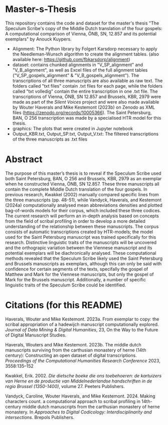 # Master-s-Thesis
This repository contains the code and dataset for the master's thesis "The Speculum Scribe's copy of the Middle Dutch translation of the four gospels: A computational comparison of Vienna, ÖNB, SN, 12.857 and its potential exemplars" by Anouck Kuypers.

- Alignment: The Python library by Folgert Karsdorp necessary to apply the Needleman-Wunsch algorithm to create the alignment tables. (also available here: https://github.com/fbkarsdorp/alignment)
- dataset: contains chunked alignments in "V_SP_alignment" and "V_B_alignment", as well as Excel files of the full alignment tables ("V_SP_gospels_alignment" & "V_B_gospels_alignment"). The transcriptions of all three manuscripts are also available as raw text. The folders called "txt files" contain .txt files for each page, while the folders called "txt volledig" contain the entire transcription in one .txt file. The transcriptions of Vienna, ÖNB, SN 12.857 and Brussels, KBR, 2979 were made as part of the *Silent Voices* project and were also made available by Wouter Haverals and Mike Kestemont (2023b) on Zenodo as XML files (https://zenodo.org/records/10005366). The Saint Petersburg, BAN, O 256 transcription was made by a specialised HTR model for this thesis.
- graphics: The plots that were created in Jupyter notebook
- Output_KBR.txt, Output_SP.txt, Output_V.txt: The filtered transcriptions of the three manuscripts as .txt files

# Abstract
The purpose of this master’s thesis is to reveal if the Speculum Scribe used both Saint Petersburg, BAN, O 256 and Brussels, KBR, 2979 as an exemplar when he constructed Vienna, ÖNB, SN 12.857. These three manuscripts all contain the complete Middle Dutch translation of the four gospels. In previous research, Kwakkel (2002) manually compared specific lines from the three manuscripts (pp. 48-51), while Vandyck, Haverals, and Kestemont (2024a) computationally analysed mean abbreviations densities and plotted bag-of-words models for their corpus, which included these three codices. The current research will perform an in-depth analysis based on concepts from the field of scribal profiling in order to develop a more detailed understanding of the relationship between these manuscripts. The corpus consists of automatic transcriptions created by HTR-models; the model used for the Saint Petersburg manuscript was trained specifically for this research. Distinctive linguistic traits of the manuscripts will be uncovered and the orthograpic variation between the Viennese manuscript and its potential exemplars will be diachronically analysed. These computational methods revealed that the Speculum Scribe likely used the Saint Petersburg and Brussels manuscripts as exemplars, although this can only be said with confidence for certain segments of the texts, specifally the gospel of Matthew and Mark for the Viennese manuscripts, but only the gospel of Mark for the Brussels manuscript. Additionally, a number of specific linguistic traits of the Speculum Scribe could be identified.



# Citations (for this README)
Haverals, Wouter and Mike Kestemont. 2023a. From exemplar to copy: the scribal appropriation of a hadewijch manuscript computationally explored. *Journal of Data Mining & Digital Humanities*, 23, On the Way to the
  Future of Digital Manuscript Studies.

Haverals, Wouters and Mike Kestemont. 2023b. The middle dutch manuscripts surviving from the carthusian monastery of herne (14th century): Constructing an open dataset of digital transcriptions. *Proceedings of the Computational Humanities Research Conference* 2023, 3558:135–152
  
Kwakkel, Erik. 2002. *Die dietsche boeke die ons toebehoeren: de kartuizers van Herne en de productie van Middelnederlandse handschriften in de regio Brussel (1350-1400)*, volume 27. Peeters Publishers.

Vandyck, Caroline, Wouter Haverals, and Mike Kestemont. 2024. Making characters count. a computational approach to scribal profiling in 14th-century middle dutch manuscripts from the carthusian monastery of herne
  monastery. In *Approaches to Digital Codicology: Interdisciplinarity and intersections*. Brepols Publishers.
